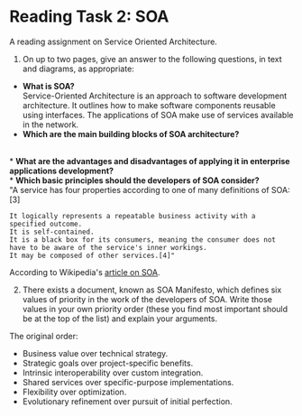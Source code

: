 # Reading Task 2: SOA
A reading assignment on Service Oriented Architecture.

1. On up to two pages, give an answer to the following questions, in text and diagrams, as appropriate:
* <b>What is SOA?</b>
<br>Service-Oriented Architecture is an approach to software development architecture. It outlines how to make software components reusable using interfaces. The applications of SOA make use of services available in the network.
* <b>Which are the main building blocks of SOA architecture?</b>
<br>
* <b>What are the advantages and disadvantages of applying it in enterprise applications development?</b>
<br>
* <b>Which basic principles should the developers of SOA consider?</b>
<br>"A service has four properties according to one of many definitions of SOA:[3]

    It logically represents a repeatable business activity with a specified outcome.
    It is self-contained.
    It is a black box for its consumers, meaning the consumer does not have to be aware of the service's inner workings.
    It may be composed of other services.[4]" 
According to Wikipedia's [article on SOA](https://en.wikipedia.org/wiki/Service-oriented_architecture).

2. There exists a document, known as SOA Manifesto, which defines six values of priority in the work of the developers of SOA. Write those values in your own priority order (these you find most important should be at the top of the list) and explain your arguments.

The original order:
* Business value over technical strategy.
* Strategic goals over project-specific benefits.
* Intrinsic interoperability over custom integration.
* Shared services over specific-purpose implementations.
* Flexibility over optimization.
* Evolutionary refinement over pursuit of initial perfection.
